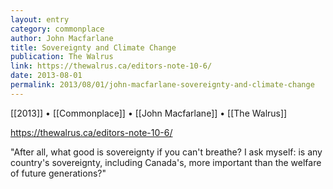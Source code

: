 ```yaml
---
layout: entry
category: commonplace
author: John Macfarlane
title: Sovereignty and Climate Change
publication: The Walrus
link: https://thewalrus.ca/editors-note-10-6/
date: 2013-08-01
permalink: 2013/08/01/john-macfarlane-sovereignty-and-climate-change
---
```


[[2013]] • [[Commonplace]] • [[John Macfarlane]] • [[The Walrus]]

https://thewalrus.ca/editors-note-10-6/

"After all, what good is sovereignty if you can't breathe? I ask myself: is any country's sovereignty, including Canada's, more important than the welfare of future generations?" 